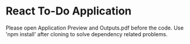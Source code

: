 # React To-Do Application #

Please open Application Preview and Outputs.pdf before the code. Use 'npm install' after cloning to solve dependency related problems.